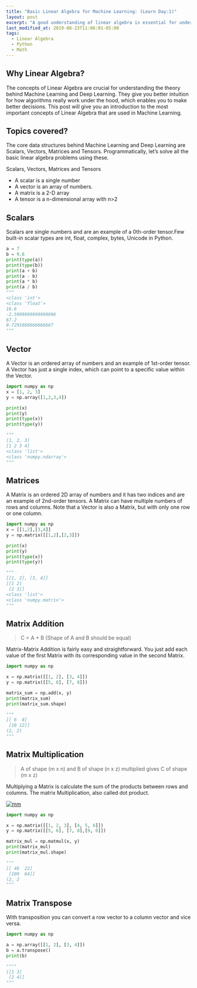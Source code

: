 ```yaml
---
title: "Basic Linear Algebra for Machine Learning: (Learn Day:1)"
layout: post
excerpt: "A good understanding of linear algebra is essential for understanding and working with many machine learning algorithms, especially deep learning algorithms."
last_modified_at: 2019-08-23T11:06:01-05:00
tags:
  - Linear Algebra
  - Python
  - Math
---
```

## Why Linear Algebra?
The concepts of Linear Algebra are crucial for understanding the theory behind Machine Learning and Deep Learning. They give you better intuition for how algorithms really work under the hood, which enables you to make better decisions. This post will give you an introduction to the most important concepts of Linear Algebra that are used in Machine Learning.

## Topics covered?
The core data structures behind Machine Learning and Deep Learning are Scalars, Vectors, Matrices and Tensors. Programmatically, let’s solve all the basic linear algebra problems using these.

Scalars, Vectors, Matrices and Tensors
- A scalar is a single number
- A vector is an array of numbers.
- A matrix is a 2-D array
- A tensor is a n-dimensional array with n>2

## Scalars
Scalars are single numbers and are an example of a 0th-order tensor.Few built-in scalar types are int, float, complex, bytes, Unicode in Python.

```python
a = 7
b = 9.6
print(type(a))
print(type(b))
print(a + b)
print(a - b)
print(a * b)
print(a / b)
"""
<class 'int'>
<class 'float'>
16.6
-2.5999999999999996
67.2
0.7291666666666667
"""
```
## Vector
A Vector is an ordered array of numbers and an example of 1st-order tensor. A Vector has just a single index, which can point to a specific value within the Vector.

```python
import numpy as np
x = [1, 2, 3]
y = np.array([1,2,3,4])

print(x)
print(y)
print(type(x))
print(type(y))

"""
[1, 2, 3]
[1 2 3 4]
<class 'list'>
<class 'numpy.ndarray'>
"""
```
## Matrices
A Matrix is an ordered 2D array of numbers and it has two indices and are an example of 2nd-order tensors. A Matrix can have multiple numbers of rows and columns. Note that a Vector is also a Matrix, but with only one row or one column.
```python
import numpy as np
x = [[1,2],[3,4]]
y = np.matrix([[1,2],[2,3]])

print(x)
print(y)
print(type(x))
print(type(y))

"""
[[1, 2], [3, 4]]
[[1 2]
 [2 3]]
<class 'list'>
<class 'numpy.matrix'>
"""
```
## Matrix Addition
> C = A + B (Shape of A and B should be equal)

Matrix-Matrix Addition is fairly easy and straightforward. You just add each value of the first Matrix with its corresponding value in the second Matrix.
```python
import numpy as np

x = np.matrix([[1, 2], [3, 4]])
y = np.matrix([[5, 6], [7, 8]])

matrix_sum = np.add(x, y)
print(matrix_sum)
print(matrix_sum.shape)

"""
[[ 6  8]
 [10 12]]
(2, 2)
"""
```

## Matrix Multiplication
> A of shape (m x n) and B of shape (n x z) multiplied gives C of shape (m x z)

Multiplying a Matrix is calculate the sum of the products between rows and columns. The matrix Multiplication, also called dot product.

[![mm](https://hadrienj.github.io/assets/images/2.2/dot-product.png "mm")](http://https://hadrienj.github.io/assets/images/2.2/dot-product.png "mm")

```python
import numpy as np

x = np.matrix([[1, 2, 3], [4, 5, 6]])
y = np.matrix([[5, 6], [7, 8],[9, 0]])

matrix_mul = np.matmul(x, y)
print(matrix_mul)
print(matrix_mul.shape)

"""
[[ 46  22]
 [109  64]]
(2, 2
"""
```

## Matrix Transpose
With transposition you can convert a row vector to a column vector and vice versa.

```python
import numpy as np

a = np.array([[1, 2], [3, 4]])
b = a.transpose()
print(b)

""""
[[1 3]
 [2 4]]
"""
```

